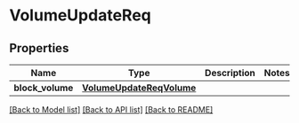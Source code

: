 # VolumeUpdateReq

## Properties
Name | Type | Description | Notes
------------ | ------------- | ------------- | -------------
**block_volume** | [**VolumeUpdateReqVolume**](VolumeUpdateReqVolume.md) |  | 

[[Back to Model list]](../README.md#documentation-for-models) [[Back to API list]](../README.md#documentation-for-api-endpoints) [[Back to README]](../README.md)


